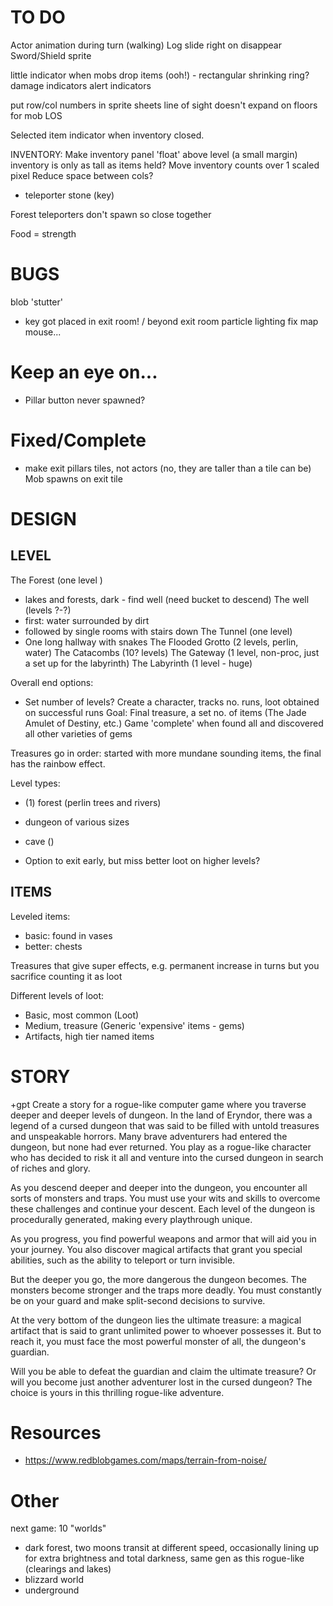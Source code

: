 # TO DO

Actor animation during turn (walking)
Log slide right on disappear
Sword/Shield sprite

little indicator when mobs drop items (ooh!) - rectangular shrinking ring?
damage indicators
alert indicators

put row/col numbers in sprite sheets
line of sight doesn't expand on floors for mob LOS

Selected item indicator when inventory closed.

INVENTORY:
    Make inventory panel 'float' above level (a small margin)
    inventory is only as tall as items held?
    Move inventory counts over 1 scaled pixel
    Reduce space between cols?
- teleporter stone (key)

Forest teleporters don't spawn so close together

Food = strength


# BUGS

blob 'stutter'
* key got placed in exit room! / beyond exit room
particle lighting
fix map mouse...


# Keep an eye on...

- Pillar button never spawned?



# Fixed/Complete

- make exit pillars tiles, not actors (no, they are taller than a tile can be)
Mob spawns on exit tile



# DESIGN

## LEVEL

The Forest (one level )
- lakes and forests, dark - find well (need bucket to descend)
The well (levels ?-?)
- first: water surrounded by dirt
- followed by single rooms with stairs down
The Tunnel (one level)
- One long hallway with snakes
The Flooded Grotto (2 levels, perlin, water)
The Catacombs (10? levels)
The Gateway (1 level, non-proc, just a set up for the labyrinth)
The Labyrinth (1 level - huge)

Overall end options:
 - Set number of levels?
 Create a character, tracks no. runs, loot obtained on successful runs
 Goal: Final treasure, a set no. of items (The Jade Amulet of Destiny, etc.) Game 'complete'
 when found all and discovered all other varieties of gems
 
 Treasures go in order: started with more mundane sounding items, the final has the rainbow effect.
 
 Level types:
 - (1) forest (perlin trees and rivers)
 - dungeon of various sizes
 - cave ()
 
 
 - Option to exit early, but miss better loot on higher levels?

## ITEMS

Leveled items:
 - basic: found in vases
 - better: chests

Treasures that give super effects, e.g. permanent increase in turns
but you sacrifice counting it as loot

Different levels of loot:
 - Basic, most common (Loot)
 - Medium, treasure (Generic 'expensive' items - gems)
 - Artifacts, high tier named items


# STORY

+gpt Create a story for a rogue-like computer game where you traverse deeper and deeper levels of dungeon.
In the land of Eryndor, there was a legend of a cursed dungeon that was said to be filled with untold treasures and unspeakable horrors. Many brave adventurers had entered the dungeon, but none had ever returned. You play as a rogue-like character who has decided to risk it all and venture into the cursed dungeon in search of riches and glory.

As you descend deeper and deeper into the dungeon, you encounter all sorts of monsters and traps. You must use your wits and skills to overcome these challenges and continue your descent. Each level of the dungeon is procedurally generated, making every playthrough unique.

As you progress, you find powerful weapons and armor that will aid you in your journey. You also discover magical artifacts that grant you special abilities, such as the ability to teleport or turn invisible.

But the deeper you go, the more dangerous the dungeon becomes. The monsters become stronger and the traps more deadly. You must constantly be on your guard and make split-second decisions to survive.

At the very bottom of the dungeon lies the ultimate treasure: a magical artifact that is said to grant unlimited power to whoever possesses it. But to reach it, you must face the most powerful monster of all, the dungeon's guardian.

Will you be able to defeat the guardian and claim the ultimate treasure? Or will you become just another adventurer lost in the cursed dungeon? The choice is yours in this thrilling rogue-like adventure.


# Resources

- https://www.redblobgames.com/maps/terrain-from-noise/



# Other

next game: 10 "worlds"
- dark forest, two moons transit at different speed, occasionally lining up for
extra brightness and total darkness, same gen as this rogue-like (clearings and lakes)
- blizzard world
- underground
